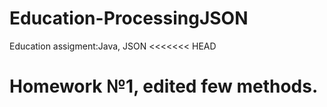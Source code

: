 # Education-ProcessingJSON
Education assigment:Java, JSON
<<<<<<< HEAD

Homework №1, edited few methods.
=======

